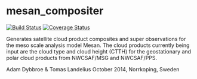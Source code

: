 mesan_compositer
================

[![Build Status](https://travis-ci.org/adybbroe/mesan_compositer.png?branch=develop)](https://travis-ci.org/adybbroe/mesan_compositer)
[![Coverage Status](https://coveralls.io/repos/adybbroe/mesan_compositer/badge.png?branch=develop)](https://coveralls.io/r/adybbroe/mesan_compositer?branch=develop)


Generates satellite cloud product composites and super observations for the
meso scale analysis model Mesan. The cloud products currently being input are
the cloud type and cloud height (CTTH) for the geostationary and polar cloud
products from NWCSAF/MSG and NWCSAF/PPS.


Adam Dybbroe & Tomas Landelius
October 2014, Norrkoping, Sweden


